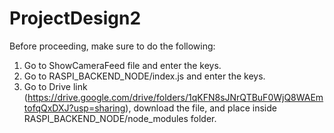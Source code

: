 # ProjectDesign2

Before proceeding, make sure to do the following:

1. Go to ShowCameraFeed file and enter the keys.
2. Go to RASPI_BACKEND_NODE/index.js and enter the keys.
3. Go to Drive link (https://drive.google.com/drive/folders/1qKFN8sJNrQTBuF0WjQ8WAEmtofqQxDXJ?usp=sharing), download the file, and place inside RASPI_BACKEND_NODE/node_modules folder.
